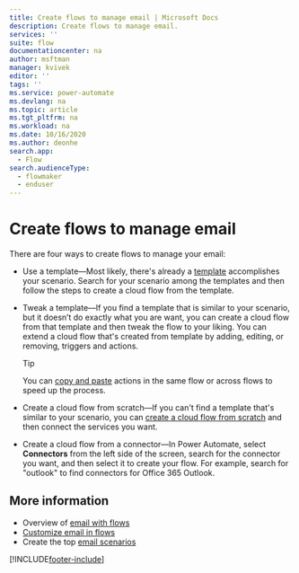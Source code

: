 ```yaml
---
title: Create flows to manage email | Microsoft Docs
description: Create flows to manage email.
services: ''
suite: flow
documentationcenter: na
author: msftman
manager: kvivek
editor: ''
tags: ''
ms.service: power-automate
ms.devlang: na
ms.topic: article
ms.tgt_pltfrm: na
ms.workload: na
ms.date: 10/16/2020
ms.author: deonhe
search.app: 
  - Flow
search.audienceType: 
  - flowmaker
  - enduser
---
```


# Create flows to manage email

There are four ways to create flows to manage your email:<!--note from editor: There is no order here.-->

- Use a template&mdash;Most likely, there's already a [template](https://preview.flow.microsoft.com/templates) accomplishes your scenario. Search for your scenario among the templates and then follow the steps to create a cloud flow from the template.

- Tweak a template&mdash;If you find a template that is similar to your scenario, but it doesn’t do exactly what you are want, you can create a cloud flow from that template and then tweak the flow to your liking. You can extend a cloud flow that's created from template by adding, editing, or removing, triggers and actions. 


   <!--Todo use a link in the docs, not a blog-->
   >[!TIP]
   >You can [copy and paste](https://flow.microsoft.com/blog/introducing-clipboard-in-flow-designer-and-three-new-user-experience-updates/) actions in the same flow or across flows to speed up the process.

- Create a cloud flow from scratch&mdash;If you can't find a template that's similar to your scenario, you can [create a cloud flow from scratch](./get-started-logic-flow.md) and then connect the services you want.

- Create a cloud flow from a connector&mdash;In Power Automate, select **Connectors** from the left side of the screen, search for the connector you want, and then select it to create your flow. For example, search for "outlook" to find connectors for Office 365 Outlook.

## More information

- Overview of [email with flows](email-overview.md)
- [Customize email in flows](email-customization.md)
- Create the top [email scenarios](email-top-scenarios.md)


[!INCLUDE[footer-include](includes/footer-banner.md)]